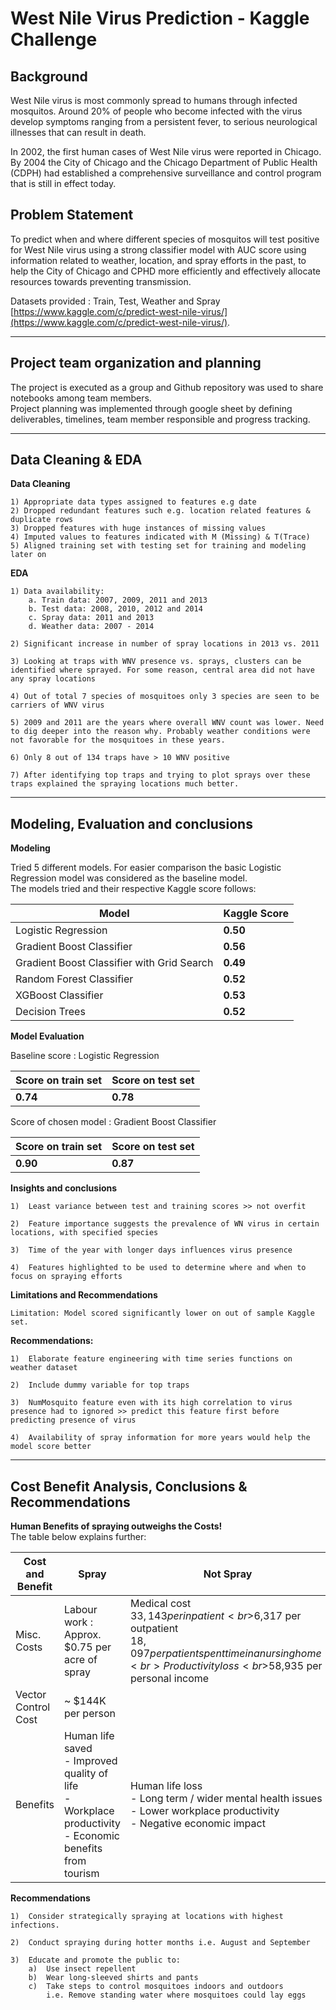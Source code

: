 # West Nile Virus Prediction - Kaggle Challenge

## Background

West Nile virus is most commonly spread to humans through infected mosquitos. Around 20% of people who become infected with the virus develop symptoms ranging from a persistent fever, to serious neurological illnesses that can result in death.

In 2002, the first human cases of West Nile virus were reported in Chicago. By 2004 the City of Chicago and the Chicago Department of Public Health (CDPH) had established a comprehensive surveillance and control program that is still in effect today.

## Problem Statement

To predict when and where different species of mosquitos will test positive for West Nile virus using a strong classifier model with AUC score using information related to weather, location, and spray efforts in the past, to help the City of Chicago and CPHD more efficiently and effectively allocate resources towards preventing transmission.

Datasets provided : Train, Test, Weather and Spray<br>
[https://www.kaggle.com/c/predict-west-nile-virus/](https://www.kaggle.com/c/predict-west-nile-virus/).

---


## Project team organization and planning

The project is executed as a group and Github repository was used to share notebooks among team members.<br>
Project planning was implemented through google sheet by defining deliverables, timelines, team member responsible and progress tracking.<br>

---

## Data Cleaning & EDA

**Data Cleaning**

    1) Appropriate data types assigned to features e.g date
    2) Dropped redundant features such e.g. location related features & duplicate rows
    3) Dropped features with huge instances of missing values
    4) Imputed values to features indicated with M (Missing) & T(Trace)
    5) Aligned training set with testing set for training and modeling later on

**EDA**

    1) Data availability:
        a. Train data: 2007, 2009, 2011 and 2013
        b. Test data: 2008, 2010, 2012 and 2014
        c. Spray data: 2011 and 2013
        d. Weather data: 2007 - 2014

    2) Significant increase in number of spray locations in 2013 vs. 2011

    3) Looking at traps with WNV presence vs. sprays, clusters can be identified where sprayed. For some reason, central area did not have any spray locations

    4) Out of total 7 species of mosquitoes only 3 species are seen to be carriers of WNV virus

    5) 2009 and 2011 are the years where overall WNV count was lower. Need to dig deeper into the reason why. Probably weather conditions were not favorable for the mosquitoes in these years.

    6) Only 8 out of 134 traps have > 10 WNV positive

    7) After identifying top traps and trying to plot sprays over these traps explained the spraying locations much better.

---

## Modeling, Evaluation and conclusions

**Modeling**

Tried 5 different models. For easier comparison the basic Logistic Regression model was considered as the baseline model.<br>
The models tried and their respective Kaggle score follows:

Model     | Kaggle Score
-----     | ------------
Logistic Regression | **0.50**
Gradient Boost Classifier| **0.56**
Gradient Boost Classifier with Grid Search | **0.49**
Random Forest Classifier| **0.52**
XGBoost Classifier| **0.53**
Decision Trees| **0.52**

**Model Evaluation**

Baseline score : Logistic Regression

Score on train set   | Score on test set
-----     | ------------
**0.74** | **0.78**

Score of chosen model : Gradient Boost Classifier

Score on train set   | Score on test set
-----     | ------------
**0.90** | **0.87**

**Insights and conclusions**

    1)  Least variance between test and training scores >> not overfit

    2)  Feature importance suggests the prevalence of WN virus in certain locations, with specified species

    3)  Time of the year with longer days influences virus presence

    4)  Features highlighted to be used to determine where and when to focus on spraying efforts

**Limitations and Recommendations**

    Limitation: Model scored significantly lower on out of sample Kaggle set.

**Recommendations:**

    1)  Elaborate feature engineering with time series functions on weather dataset

    2)  Include dummy variable for top traps

    3)  NumMosquito feature even with its high correlation to virus presence had to ignored >> predict this feature first before predicting presence of virus

    4)  Availability of spray information for more years would help the model score better


---
## Cost Benefit Analysis, Conclusions & Recommendations

**Human Benefits of spraying outweighs the Costs!<br>**
The table below explains further:

 Cost and Benefit | Spray | Not Spray
-----      |-----     | ------------
Misc. Costs |Labour work : Approx. $0.75 per acre of spray | Medical cost<br> $33,143 per inpatient<br>$6,317 per outpatient<br> $18,097 per patient spent time in a nursing home<br> Productivity loss<br>$58,935 per personal income
Vector Control Cost | ~ $144K per person |
Benefits |   Human life saved<br> - Improved quality of life<br> - Workplace productivity<br> - Economic benefits from tourism  |Human life loss <br> - Long term / wider mental health issues<br> - Lower workplace productivity <br> - Negative economic impact

**Recommendations**

    1)  Consider strategically spraying at locations with highest infections.

    2)  Conduct spraying during hotter months i.e. August and September

    3)  Educate and promote the public to:
        a)  Use insect repellent
        b)  Wear long-sleeved shirts and pants
        c)  Take steps to control mosquitoes indoors and outdoors
            i.e. Remove standing water where mosquitoes could lay eggs
